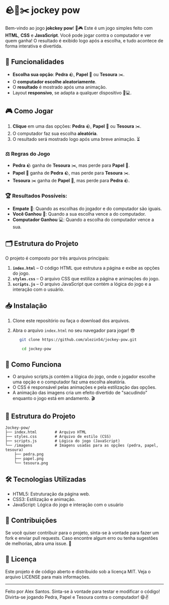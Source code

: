 # 🪨📄✂️ jockey pow

Bem-vindo ao jogo **jokckey pow**! 🥳🎮 Este é um jogo simples feito com **HTML**, **CSS** e **JavaScript**. Você pode jogar contra o computador e ver quem ganha! O resultado é exibido logo após a escolha, e tudo acontece de forma interativa e divertida.

## 🚀 Funcionalidades

- **Escolha sua opção**: **Pedra** 🪨, **Papel** 📄 ou **Tesoura** ✂️.
- O **computador escolhe aleatoriamente**.
- O **resultado** é mostrado após uma animação.
- Layout **responsivo**, se adapta a qualquer dispositivo 📱💻.

## 🎮 Como Jogar

1. **Clique** em uma das opções: **Pedra** 🪨, **Papel** 📄 ou **Tesoura** ✂️.
2. O computador faz sua escolha **aleatória**.
3. O resultado será mostrado logo após uma breve animação. ⏳

### ⚖️ Regras do Jogo

- **Pedra** 🪨 ganha de **Tesoura** ✂️, mas perde para **Papel** 📄.
- **Papel** 📄 ganha de **Pedra** 🪨, mas perde para **Tesoura** ✂️.
- **Tesoura** ✂️ ganha de **Papel** 📄, mas perde para **Pedra** 🪨.

### 🏆 Resultados Possíveis:
- **Empate** 🤝: Quando as escolhas do jogador e do computador são iguais.
- **Você Ganhou** 🎉: Quando a sua escolha vence a do computador.
- **Computador Ganhou** 💻: Quando a escolha do computador vence a sua.

## 🗂️ Estrutura do Projeto

O projeto é composto por três arquivos principais:

1. **`index.html`** – O código HTML que estrutura a página e exibe as opções do jogo.
2. **`styles.css`** – O arquivo CSS que estiliza a página e animações do jogo.
3. **`scripts.js`** – O arquivo JavaScript que contém a lógica do jogo e a interação com o usuário.

## 📥 Instalação

1. Clone este repositório ou faça o download dos arquivos.
2. Abra o arquivo `index.html` no seu navegador para jogar! 😎

     ```bash
        git clone https://github.com/alezin54/jockey-pow.git
      ```
    ```bash
        cd jockey-pow
      ```

## 🧠 Como Funciona

  - O arquivo scripts.js contém a lógica do jogo, onde o jogador escolhe uma opção e o computador faz uma escolha aleatória.
  - O CSS é responsável pelas animações e pela estilização das opções.
  - A animação das imagens cria um efeito divertido de "sacudindo" enquanto o jogo está em andamento. 🎬

## 📂 Estrutura do Projeto

    Jockey-pow/
    ├── index.html        # Arquivo HTML
    ├── styles.css        # Arquivo de estilo (CSS)
    ├── scripts.js        # Lógica do jogo (JavaScript)
    └── /imagens          # Imagens usadas para as opções (pedra, papel, tesoura)
        ├── pedra.png
        ├── papel.png
        └── tesoura.png

## 🛠️ Tecnologias Utilizadas
  - HTML5: Estruturação da página web.
  - CSS3: Estilização e animação.
  - JavaScript: Lógica do jogo e interação com o usuário

## 🤝 Contribuições
Se você quiser contribuir para o projeto, sinta-se à vontade para fazer um fork e enviar pull requests. Caso encontre algum erro ou tenha sugestões de melhorias, abra uma issue. 🚀

## 📜 Licença
Este projeto é de código aberto e distribuído sob a licença MIT. Veja o arquivo LICENSE para mais informações.

---

Feito por Alex Santos. Sinta-se à vontade para testar e modificar o código! Divirta-se jogando Pedra, Papel e Tesoura contra o computador! 😄✌️

